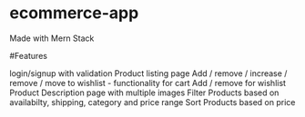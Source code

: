 # ecommerce-app

Made with Mern Stack

#Features

login/signup with validation
Product listing page
Add / remove / increase / remove / move to wishlist - functionality for cart
Add / remove for wishlist
Product Description page with multiple images
Filter Products based on availabilty, shipping, category and price range
Sort Products based on price
